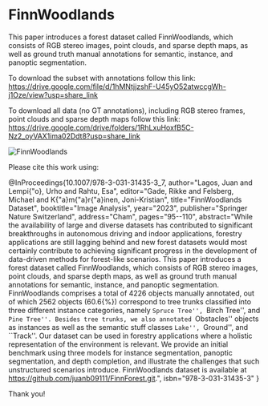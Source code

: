 # FinnWoodlands
 This paper introduces a forest dataset called FinnWoodlands, which consists of RGB stereo images, point clouds, and sparse depth maps, as well as ground truth manual annotations for semantic, instance, and panoptic segmentation.
 
 To download the subset with annotations follow this link:
https://drive.google.com/file/d/1hMNtjjzshF-U45yO52atwccgWh-j1Oze/view?usp=share_link

To download all data (no GT annotations), including RGB stereo frames, point clouds and sparse depth maps  follow this link:
https://drive.google.com/drive/folders/1RhLxuHoxfB5C-Nz2_oyVAX1ima02Ddt8?usp=share_link
 
 ![FinnWoodlands](https://user-images.githubusercontent.com/61198473/232905453-406ef941-c030-4d80-b2f0-e9daf569e5f3.png)

Please cite this work using:

@InProceedings{10.1007/978-3-031-31435-3_7,
author="Lagos, Juan
and Lempi{\"o}, Urho
and Rahtu, Esa",
editor="Gade, Rikke
and Felsberg, Michael
and K{\"a}m{\"a}r{\"a}inen, Joni-Kristian",
title="FinnWoodlands Dataset",
booktitle="Image Analysis",
year="2023",
publisher="Springer Nature Switzerland",
address="Cham",
pages="95--110",
abstract="While the availability of large and diverse datasets has contributed to significant breakthroughs in autonomous driving and indoor applications, forestry applications are still lagging behind and new forest datasets would most certainly contribute to achieving significant progress in the development of data-driven methods for forest-like scenarios. This paper introduces a forest dataset called FinnWoodlands, which consists of RGB stereo images, point clouds, and sparse depth maps, as well as ground truth manual annotations for semantic, instance, and panoptic segmentation. FinnWoodlands comprises a total of 4226 objects manually annotated, out of which 2562 objects (60.6{\%}) correspond to tree trunks classified into three different instance categories, namely ``Spruce Tree'', ``Birch Tree'', and ``Pine Tree''. Besides tree trunks, we also annotated ``Obstacles'' objects as instances as well as the semantic stuff classes ``Lake'', ``Ground'', and ``Track''. Our dataset can be used in forestry applications where a holistic representation of the environment is relevant. We provide an initial benchmark using three models for instance segmentation, panoptic segmentation, and depth completion, and illustrate the challenges that such unstructured scenarios introduce. FinnWoodlands dataset is available at https://github.com/juanb09111/FinnForest.git.",
isbn="978-3-031-31435-3"
}

Thank you!
